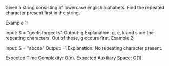 Given a string consisting of lowercase english alphabets. Find the repeated character present first in the string.

Example 1:

Input:
S = "geeksforgeeks"
Output: g
Explanation: g, e, k and s are the repeating
characters. Out of these, g occurs first. 
Example 2:

Input: 
S = "abcde"
Output: -1
Explanation: No repeating character present.


Expected Time Complexity: O(n).
Expected Auxiliary Space: O(1).
